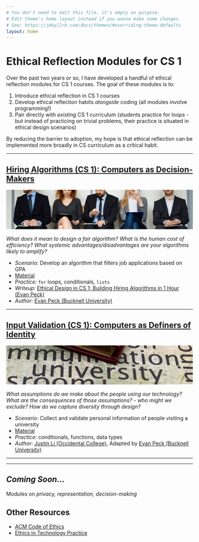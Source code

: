 ```yaml
---
# You don't need to edit this file, it's empty on purpose.
# Edit theme's home layout instead if you wanna make some changes
# See: https://jekyllrb.com/docs/themes/#overriding-theme-defaults
layout: home
---
```


# Ethical Reflection Modules for CS 1

Over the past two years or so, I have developed a handful of ethical reflection modules for CS 1 courses. The goal of these modules is to:
1. Introduce ethical reflection in CS 1 courses
2. Develop ethical reflection habits _alongside_ coding (all modules involve programming!)
3. Pair directly with _existing_ CS 1 curriculum (students practice for loops - but instead of practicing on trivial problems, their practice is situated in ethical design scenarios)

By reducing the barrier to adoption, my hope is that ethical reflection can be implemented more broadly in CS curriculum as a critical habit.

--------------------
## [Hiring Algorithms (CS 1): Computers as Decision-Makers](modules/hiring)

![ethical hiring](modules/hiring/img/hiring.jpg)

_What does it mean to design a fair algorithm? What is the human cost of efficiency? What systemic advantages/disadvantages are your algorithms likely to amplify?_
- *Scenario:* Develop an algorithm that filters job applications based on GPA
- [Material](modules/hiring)
- *Practice:* `for` loops, conditionals, `lists`
- *Writeup:* [Ethical Design in CS 1: Building Hiring Algorithms in 1 Hour (Evan Peck)](https://medium.com/bucknell-hci/ethical-design-in-cs-1-building-hiring-algorithms-in-1-hour-41d8c913859f)
- *Author:* [Evan Peck (Bucknell University)](http://www.eg.bucknell.edu/~emp017/)

--------------------
## [Input Validation (CS 1): Computers as Definers of Identity](modules/input)
![university](modules/input/img/university.jpg)

_What assumptions do we make about the people using our technology? What are the consequences of those assumptions? - who might we exclude? How do we capture diversity through design?_
- *Scenario:* Collect and validate personal information of people visiting a university
- [Material](modules/input)
- *Practice:* conditionals, functions, data types
- *Author:* [Justin Li (Occidental College)](https://justinnhli.com/), Adapted by [Evan Peck (Bucknell University)](http://www.eg.bucknell.edu/~emp017/)


--------------------
<!-- ## [Ethical Engine 2 (CS1/2): Computers as Moral Arbiters](modules/ethicalengine2)
![rescue](modules/ethicalengine2/img/rescue.jpg)

_What is 'moral' behavior in the context of a computer? How do we write code that is forced to assign value to people?_
- *Scenario:* Program a disaster-relief robot to prioritize which distressed people to saves
- [Material](modules/ethicalengine2)
- *Practice:* conditionals, use of APIs and objects
- *Write ups:*
  - [The Ethical Engine: Integrating Ethical Design into Intro Computer Science (Evan Peck)](https://medium.com/bucknell-hci/ethical-design-in-cs-1-building-hiring-algorithms-in-1-hour-41d8c913859f)
  - [Write Up the Ethical Engine Lab (Justin Li)](https://howtostartacsdept.wordpress.com/2018/01/13/step-86-write-up-the-ethical-engine-lab/)
- *Author:* [Evan Peck (Bucknell University)](http://www.eg.bucknell.edu/~emp017/), parts of activity by [Vinesh Kannan (Mimir HQ)](https://github.com/vingkan) -->

---------------------
<!-- ## [Data is Money (CS1): Computers as Privacy Gatekeepers](modules/ethicalengine2) -->

## _Coming Soon..._
Modules on _privacy, representation, decision-making_




## Other Resources
- [ACM Code of Ethics](https://www.acm.org/code-of-ethics)
- [Ethics in Technology Practice](https://www.scu.edu/ethics-in-technology-practice/)

<!-- ### Ethical Engine
- *Materials:* [Github repository](https://github.com/evanpeck/ethical_engine)
- *Practice:* Object-Oriented Programming and Design
- *Scenario:* [MIT's Moral Machine](http://moralmachine.mit.edu/) - the trolley problem resituated in the context of autonomous vehicles.
- *Ethical Questions:*
  - How do we represent people in OOP? What are the implications of representing physical features (like body weight) in code?
  - How do we write code that is forced to assign value to people (in this case, decide who the car kills and who it saves)? What is an 'ethical' design here?
  - How can we probe and audit existing code to understand its biases?
- *Write ups:*
  - Evan Peck (Bucknell University): [The Ethical Engine: Integrating Ethical Design into Intro Computer Science](https://medium.com/bucknell-hci/ethical-design-in-cs-1-building-hiring-algorithms-in-1-hour-41d8c913859f)
  - Justin Li (Occidental University): [Write Up the Ethical Engine Lab](https://howtostartacsdept.wordpress.com/2018/01/13/step-86-write-up-the-ethical-engine-lab/) -->

